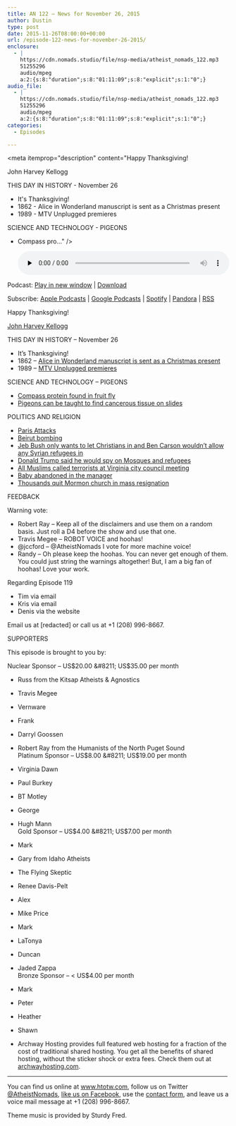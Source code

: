 ```yaml
---
title: AN 122 – News for November 26, 2015
author: Dustin
type: post
date: 2015-11-26T08:00:00+00:00
url: /episode-122-news-for-november-26-2015/
enclosure:
  - |
    https://cdn.nomads.studio/file/nsp-media/atheist_nomads_122.mp3
    51255296
    audio/mpeg
    a:2:{s:8:"duration";s:8:"01:11:09";s:8:"explicit";s:1:"0";}
audio_file:
  - |
    https://cdn.nomads.studio/file/nsp-media/atheist_nomads_122.mp3
    51255296
    audio/mpeg
    a:2:{s:8:"duration";s:8:"01:11:09";s:8:"explicit";s:1:"0";}
categories:
  - Episodes

---
```

<div itemscope itemtype="http://schema.org/AudioObject">
  <meta itemprop="name" content="Episode 122 &#8211; News for November 26, 2015" />
  
  <meta itemprop="uploadDate" content="2015-11-26T01:00:00-07:00" />
  
  <meta itemprop="encodingFormat" content="audio/mpeg" />
  
  <meta itemprop="duration" content="PT1H11M09S" />
  
  <meta itemprop="description" content="Happy Thanksgiving!

John Harvey Kellogg

THIS DAY IN HISTORY - November 26

* It's Thanksgiving!
* 1862 - Alice in Wonderland manuscript is sent as a Christmas present
* 1989 - MTV Unplugged premieres

SCIENCE AND TECHNOLOGY - PIGEONS

* Compass pro..." />
  
  <meta itemprop="contentUrl" content="https://dts.podtrac.com/redirect.mp3/cdn.nomads.studio/file/nsp-media/atheist_nomads_122.mp3" />
  
  <meta itemprop="contentSize" content="48.9" />
  </p> 
  
  <div class="powerpress_player" id="powerpress_player_8379">
    <audio class="wp-audio-shortcode" id="audio-5114-123" preload="none" style="width: 100%;" controls="controls"><source type="audio/mpeg" src="https://dts.podtrac.com/redirect.mp3/cdn.nomads.studio/file/nsp-media/atheist_nomads_122.mp3?_=123" /><a href="https://dts.podtrac.com/redirect.mp3/cdn.nomads.studio/file/nsp-media/atheist_nomads_122.mp3">https://dts.podtrac.com/redirect.mp3/cdn.nomads.studio/file/nsp-media/atheist_nomads_122.mp3</a></audio>
  </div>
</div>

<p class="powerpress_links powerpress_links_mp3">
  Podcast: <a href="https://dts.podtrac.com/redirect.mp3/cdn.nomads.studio/file/nsp-media/atheist_nomads_122.mp3" class="powerpress_link_pinw" target="_blank" title="Play in new window" onclick="return powerpress_pinw('https://htotw.com/?powerpress_pinw=5114-podcast');" rel="nofollow">Play in new window</a> | <a href="https://dts.podtrac.com/redirect.mp3/cdn.nomads.studio/file/nsp-media/atheist_nomads_122.mp3" class="powerpress_link_d" title="Download" rel="nofollow" download="atheist_nomads_122.mp3">Download</a>
</p>

<p class="powerpress_links powerpress_subscribe_links">
  Subscribe: <a href="https://podcasts.apple.com/us/podcast/humanists-take-on-the-world/id530050098?mt=2&ls=1" class="powerpress_link_subscribe powerpress_link_subscribe_itunes" target="_blank" title="Subscribe on Apple Podcasts" rel="nofollow">Apple Podcasts</a> | <a href="https://www.google.com/podcasts?feed=aHR0cDovL2F0aGVpc3Rub21hZHMubGlic3luLmNvbS9yc3M%3D" class="powerpress_link_subscribe powerpress_link_subscribe_googleplay" target="_blank" title="Subscribe on Google Podcasts" rel="nofollow">Google Podcasts</a> | <a href="https://open.spotify.com/show/3LzK2xZGike6Tc1GEMtMbr?si=LieN9SNuTpq96smuaUsH8A" class="powerpress_link_subscribe powerpress_link_subscribe_spotify" target="_blank" title="Subscribe on Spotify" rel="nofollow">Spotify</a> | <a href="https://www.pandora.com/podcast/atheist-nomads/PC:10122?corr=62071012&part=ug" class="powerpress_link_subscribe powerpress_link_subscribe_pandora" target="_blank" title="Subscribe on Pandora" rel="nofollow">Pandora</a> | <a href="https://htotw.com/feed/podcast/" class="powerpress_link_subscribe powerpress_link_subscribe_rss" target="_blank" title="Subscribe via RSS" rel="nofollow">RSS</a>
</p>

Happy Thanksgiving!

<a href="https://en.wikipedia.org/wiki/John_Harvey_Kellogg" target="_blank" rel="noopener">John Harvey Kellogg</a>

THIS DAY IN HISTORY &#8211; November 26

* It&#8217;s Thanksgiving!  
* 1862 &#8211; <a href="http://www.history.com/this-day-in-history/alice-in-wonderland-manuscript-is-sent-as-a-christmas-present" target="_blank" rel="noopener">Alice in Wonderland manuscript is sent as a Christmas present</a>  
* 1989 &#8211; <a href="http://www.history.com/this-day-in-history/mtv-unplugged-premieres" target="_blank" rel="noopener">MTV Unplugged premieres</a>

SCIENCE AND TECHNOLOGY &#8211; PIGEONS

* <a href="http://www.theguardian.com/science/2015/nov/16/tiny-protein-compasses-found-in-fruit-flies-and-potentially-humans" target="_blank" rel="noopener">Compass protein found in fruit fly</a>  
* <a href="http://journals.plos.org/plosone/article?id=10.1371/journal.pone.0141357" target="_blank" rel="noopener">Pigeons can be taught to find cancerous tissue on slides</a>

POLITICS AND RELIGION

* <a href="https://en.wikipedia.org/wiki/November_2015_Paris_attacks" target="_blank" rel="noopener">Paris Attacks</a>  
* <a href="http://usuncut.com/world/beirut-this-terrorist-attack-didnt-get-any-media/&quot;" target="_blank" rel="noopener">Beirut bombing</a>  
* <a href="http://www.thenewcivilrightsmovement.com/uncucumbered/jeb_bush_says_after_paris_attacks_only_christians_should_be_allowed_into_the_u_s" target="_blank" rel="noopener">Jeb Bush only wants to let Christians in and Ben Carson wouldn’t allow any Syrian refugees in</a>  
* <a href="http://www.cbsnews.com/news/donald-trump-i-want-surveillance-of-certain-mosques/" target="_blank" rel="noopener">Donald Trump said he would spy on Mosques and refugees</a>  
* <a href="http://www.wusa9.com/story/news/local/virginia/2015/11/18/hate-speech-closes-spotsylvania-public-meeting/76027308/" target="_blank" rel="noopener">All Muslims called terrorists at Virginia city council meeting</a>  
* <a href="http://www.nytimes.com/2015/11/25/nyregion/newborn-is-left-in-nativity-scene-at-a-queens-church.html?_r=0" target="_blank" rel="noopener">Baby abandoned in the manager</a>  
* <a href="http://www.good4utah.com/news/local-news/thousands-file-resignation-letters-from-the-lds-church" target="_blank" rel="noopener">Thousands quit Mormon church in mass resignation</a>

FEEDBACK

Warning vote:  
* Robert Ray &#8211; Keep all of the disclaimers and use them on a random basis. Just roll a D4 before the show and use that one.  
* Travis Megee &#8211; ROBOT VOICE and hoohas!  
* @jccford &#8211; @AtheistNomads I vote for more machine voice!  
* Randy &#8211; Oh please keep the hoohas. You can never get enough of them. You could just string the warnings altogether! But, I am a big fan of hoohas! Love your work.

Regarding Episode 119  
* Tim via email  
* Kris via email  
* Denis via the website

Email us at [redacted] or call us at +1 (208) 996-8667.

SUPPORTERS

This episode is brought to you by:

Nuclear Sponsor &#8211; US$20.00 &#8211; US$35.00 per month  
* Russ from the Kitsap Atheists & Agnostics  
* Travis Megee  
* Vernware  
* Frank  
* Darryl Goossen  
* Robert Ray from the Humanists of the North Puget Sound  
Platinum Sponsor &#8211; US$8.00 &#8211; US$19.00 per month  
* Virginia Dawn  
* Paul Burkey  
* BT Motley  
* George  
* Hugh Mann  
Gold Sponsor &#8211; US$4.00 &#8211; US$7.00 per month  
* Mark  
* Gary from Idaho Atheists  
* The Flying Skeptic  
* Renee Davis-Pelt  
* Alex  
* Mike Price  
* Mark  
* LaTonya  
* Duncan  
* Jaded Zappa  
Bronze Sponsor &#8211; < US$4.00 per month  
* Mark  
* Peter  
* Heather  
* Shawn

* Archway Hosting provides full featured web hosting for a fraction of the cost of traditional shared hosting. You get all the benefits of shared hosting, without the sticker shock or extra fees. Check them out at <a href="http://archwayhosting.com/" target="_blank" rel="noopener">archwayhosting.com</a>.

<hr width="500" />

You can find us online at <a href="https://www.htotw.com/" target="_blank" rel="noopener">www.htotw.com</a>, follow us on Twitter <a href="https://htotw.com/twitter" target="_blank" rel="noopener">@AtheistNomads</a>, <a href="https://htotw.com/facebook" target="_blank" rel="noopener">like us on Facebook</a>, use the [contact form](https://htotw.com/contact), and leave us a voice mail message at +1 (208) 996-8667.

Theme music is provided by Sturdy Fred.